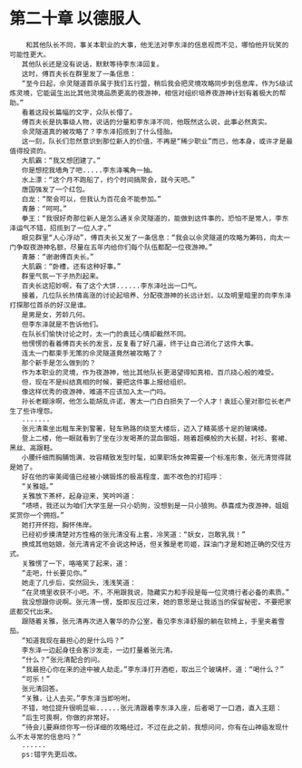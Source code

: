 # 第二十章 以德服人
        和其他队长不同，事关本职业的大事，他无法对李东泽的信息视而不见，哪怕他开玩笑的可能性更大。
       其他队长还是没有说话，默默等待李东泽回复。
       这时，傅百夫长在群里发了一条信息：
       “至今日起，佘灵隧道首杀属于我们五行盟，稍后我会把灵境攻略同步到信息库，作为S级试炼灵境，它能诞生出比其他灵境品质更高的夜游神，相信对组织培养夜游神计划有着极大的帮助。”
       看着这段长篇幅的文字，众队长懵了。
       傅百夫长是执事级人物，说话的分量和李东泽不同，他既然这么说，此事必然真实。
       佘灵隧道真的被攻略了？李东泽招揽到了什么怪胎。
       这一刻，队长们忽然意识到那位新人的价值，不再是“稀少职业”而已，他本身，或许才是最值得投资的。
       大肌霸：“我又想团建了。”
       你是想挖我墙角了吧.....李东泽嘴角一抽。
       水上漂：“这个月不跑船了，约个时间搞聚会，就今天吧。”
       唐国强发了一个红包。
       白龙：“聚会可以，但我认为百花会不能参加。”
       青藤：“呵呵。”
       拳王：“我很好奇那位新人是怎么通关佘灵隧道的，能做到这件事的，恐怕不是常人，李东泽运气不错，招揽到了一位人才。”
       眼见群里“人心浮动”，傅百夫长又发了一条信息：“我会以佘灵隧道的攻略为筹码，向太一门争取夜游神名额，尽量在五年内给你们每个队伍都配一位夜游神。”
       青藤：“谢谢傅百夫长。”
       大肌霸：“卧槽，还有这种好事。”
       群里气氛一下子热烈起来。
       百夫长这招妙啊，有了这个大饼......李东泽吐出一口气。
       接着，几位队长热情高涨的讨论起培养、分配夜游神的长远计划，以及明里暗里的向李东泽打探那位首杀的好汉是谁。
       是男是女，芳龄几何。
       但李东泽就是不告诉他们。
       在队长们愉快讨论之时，太一门的袁廷心情却截然不同。
       他愣愣的看着傅百夫长的发言，反复看了好几遍，终于让自己消化了这件大事。
       连太一门都束手无策的佘灵隧道竟然被攻略了？
       那个新手是怎么做到的？
       作为本职业的灵境，作为夜游神，他比其他队长更渴望得知真相，百爪挠心般的难受。
       但，现在不是纠结真相的时候，要把这件事上报给组织。
       像这样优秀的夜游神，难道不应该加入太一门吗。
       孙长老糊涂啊，他怎么能胡乱许诺，害太一门白白损失了一个人才！袁廷心里对那位长老产生了些许埋怨。
       .......
       张元清乘坐出租车来到警署，轻车熟路的绕至大楼后，迈入了精英感十足的玻璃楼。
       登上二楼，他一眼就看到了坐在沙发喝茶的混血御姐，翘着超模般的大长腿，衬衫、套裙、黑丝、高跟鞋。
       小腰纤细而胸脯饱满，妆容精致发型时髦，如果职场女神需要一个标准形象，张元清觉得就是她了。
       好在他的审美阈值已经被小姨锻炼的极高程度，面不改色的打招呼：
       “关雅姐。”
       关雅放下茶杯，起身迎来，笑吟吟道：
       “啧啧，我还以为咱们大学生是一只小奶狗，没想到是一只小狼狗。恭喜成为夜游神，姐姐奖赏你一个拥抱。”
       她打开怀抱，胸怀伟岸。
       已经初步摸清楚对方性格的张元清没有上套，冷笑道：“妖女，岂敢乳我！”
       换成其他姑娘，张元清肯定不会说这种话，但关雅是老司姬，踩油门才是和她正确的交往方式。
       关雅愣了一下，咯咯笑了起来，道：
       “走吧，什长要见你。”
       她走了几步后，突然回头，浅浅笑道：
       “在灵境里收获不小吧。不，不用跟我说，隐藏实力和手段是每一位灵境行者必备的素质。”
       我没想跟你说啊。张元清一愣，旋即反应过来，她的意思是让我适当的保留秘密，不要把家底都交代出来。
       跟随着关雅，张元清再次进入奢华的办公室，看见李东泽舒服的躺在软椅上，手里夹着雪茄。
       “知道我现在最担心的是什么吗？”
       李东泽一边起身往会客沙发走，一边打量着张元清。
       “什么？”张元清配合的问。
       “我最担心你在来的途中被人劫走。”李东泽打开酒柜，取出三个玻璃杯，道：“喝什么？”
       “可乐！”
       张元清回答。
       “关雅，让人去买。”李东泽当即吩咐。
       不错，地位提升很明显嘛......张元清跟着李东泽入座，后者喝了一口酒，直入主题：
       “后生可畏啊，你做的非常好。
       “待会儿要麻烦你写一份详细的攻略经过，不过在此之前，我想问问，你有在山神庙发现什么不太寻常的信息吗？”
       ......
       ps:错字先更后改。